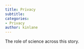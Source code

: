 ```yaml
---
title: Privacy
subtitle: 
categories:
- Privacy
author: kinlane
---
```

The role of science across this story.